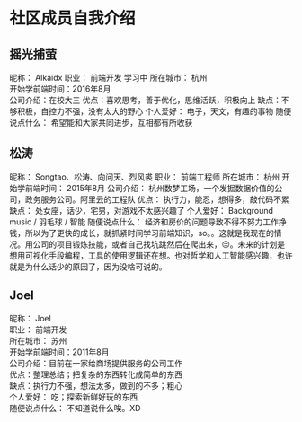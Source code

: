 # 社区成员自我介绍
## 摇光捕萤
昵称： Alkaidx
职业： 前端开发 学习中
所在城市： 杭州  
开始学前端时间：2016年8月  
公司介绍：在校大三
优点：喜欢思考，善于优化，思维活跃，积极向上
缺点：不够积极，自控力不强，没有太大的野心
个人爱好： 电子，天文，有趣的事物
随便说点什么： 希望能和大家共同进步，互相都有所收获

## 松涛
昵称：  Songtao、松涛、向问天、烈风裘
职业：  前端工程师
所在城市：  杭州
开始学前端时间：  2015年8月
公司介绍：  杭州数梦工场，一个发掘数据价值的公司，政务服务公司。阿里云的工程队
优点：  执行力，能忍，想得多，敲代码不累
缺点：  处女座，话少，宅男，对游戏不太感兴趣了
个人爱好： Background music / 羽毛球 / 智能
随便说点什么： 经济和房价的问题导致不得不努力工作挣钱，所以为了更快的成长，就抓紧时间学习前端知识，so。。这就是我现在的情况。用公司的项目锻炼技能，或者自己找坑跳然后在爬出来，😑。未来的计划是想用可视化手段编程，工具的使用逻辑还在想。也对哲学和人工智能感兴趣，也许就是为什么话少的原因了，因为没啥可说的。

## Joel
昵称： Joel  
职业： 前端开发  
所在城市： 苏州  
开始学前端时间：2011年8月  
公司介绍：目前在一家给商场提供服务的公司工作  
优点：整理总结；把复杂的东西转化成简单的东西  
缺点：执行力不强，想法太多，做到的不多；粗心  
个人爱好： 吃；探索新鲜好玩的东西  
随便说点什么： 不知道说什么唉。XD  
